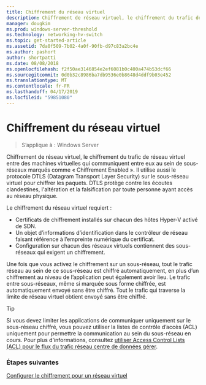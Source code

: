 ```yaml
---
title: Chiffrement du réseau virtuel
description: Chiffrement de réseau virtuel, le chiffrement du trafic de réseau virtuel entre des machines virtuelles qui communiquent entre eux au sein de sous-réseaux marqués comme « Chiffrement Enabled ».
manager: dougkim
ms.prod: windows-server-threshold
ms.technology: networking-hv-switch
ms.topic: get-started-article
ms.assetid: 7da0f509-7b02-4a0f-90fb-d97c83a2bc4e
ms.author: pashort
author: shortpatti
ms.date: 08/08/2018
ms.openlocfilehash: f2f50ae3146854e2ef6081b0c400a474b53dcf66
ms.sourcegitcommit: 0d0b32c8986ba7db9536e0b8648d4ddf9b03e452
ms.translationtype: MT
ms.contentlocale: fr-FR
ms.lasthandoff: 04/17/2019
ms.locfileid: "59851080"
---
```

# <a name="virtual-network-encryption"></a>Chiffrement du réseau virtuel

>S’applique à : Windows Server

Chiffrement de réseau virtuel, le chiffrement du trafic de réseau virtuel entre des machines virtuelles qui communiquent entre eux au sein de sous-réseaux marqués comme « Chiffrement Enabled ». Il utilise aussi le protocole DTLS (Datagram Transport Layer Security) sur le sous-réseau virtuel pour chiffrer les paquets. DTLS protège contre les écoutes clandestines, l'altération et la falsification par toute personne ayant accès au réseau physique.

Le chiffrement du réseau virtuel requiert :
- Certificats de chiffrement installés sur chacun des hôtes Hyper-V activé de SDN.
- Un objet d’informations d’identification dans le contrôleur de réseau faisant référence à l’empreinte numérique du certificat.
- Configuration sur chacun des réseaux virtuels contiennent des sous-réseaux qui exigent un chiffrement.

Une fois que vous activez le chiffrement sur un sous-réseau, tout le trafic réseau au sein de ce sous-réseau est chiffré automatiquement, en plus d’un chiffrement au niveau de l’application peut également avoir lieu.  Le trafic entre sous-réseaux, même si marquée sous forme chiffrée, est automatiquement envoyé sans être chiffré. Tout le trafic qui traverse la limite de réseau virtuel obtient envoyé sans être chiffré.

>[!TIP]
>Si vous devez limiter les applications de communiquer uniquement sur le sous-réseau chiffré, vous pouvez utiliser la listes de contrôle d’accès (ACL) uniquement pour permettre la communication au sein du sous-réseau en cours. Pour plus d’informations, consultez [utiliser Access Control Lists (ACL) pour le flux du trafic réseau centre de données gérer](https://docs.microsoft.com/windows-server/networking/sdn/manage/use-acls-for-traffic-flow).

### <a name="next-steps"></a>Étapes suivantes

[Configurer le chiffrement pour un réseau virtuel](https://docs.microsoft.com/windows-server/networking/sdn/vnet-encryption/sdn-config-vnet-encryption)

